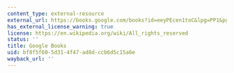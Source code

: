 ```yaml
---
content_type: external-resource
external_url: https://books.google.com/books?id=eeyPEcen1toC&lpg=PP1&pg=PA23#v=onepage&q&f=false
has_external_license_warning: true
license: https://en.wikipedia.org/wiki/All_rights_reserved
status: ''
title: Google Books
uid: bf8f5f60-5d31-4f47-ad8d-ccb6d5c15a6e
wayback_url: ''
---
```

